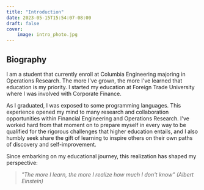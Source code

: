 ```yaml
---
title: "Introduction"
date: 2023-05-15T15:54:07-08:00
draft: false
cover:
    image: intro_photo.jpg
---
```

## Biography

I am a student that currently enroll at Columbia Engineering majoring in Operations Research.
The more I've grown, the more I've learned that education is my priority. I started my education at Foreign Trade University where I was involved with Corporate Finance. 

As I graduated, I was exposed to some programming languages. This experience opened my mind to many research and collaboration opportunities within Financial Engineering and Operations Research. I've worked hard from that moment on to prepare myself in every way to be qualified for the rigorous challenges that higher education entails, and I also humbly seek share the gift of learning to inspire others on their own paths of discovery and self-improvement.

Since embarking on my educational journey, this realization has shaped my perspective: 
> *"The more I learn, the more I realize how much I don't know" (Albert Einstein)*
